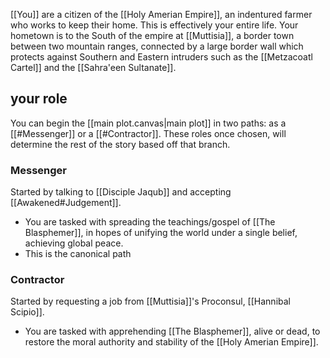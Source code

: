 
[[You]] are a citizen of the [[Holy Amerian Empire]], an indentured farmer who works to keep their home. This is effectively your entire life. 
Your hometown is to the South of the empire at [[Muttisia]], a border town between two mountain ranges, connected by a large border wall which protects against Southern and Eastern intruders such as the [[Metzacoatl Cartel]] and the [[Sahra'een Sultanate]].
## your role
You can begin the [[main plot.canvas|main plot]] in two paths: as a [[#Messenger]] or a [[#Contractor]]. These roles once chosen, will determine the rest of the story based off that branch.
### Messenger
Started by talking to [[Disciple Jaqub]] and accepting [[Awakened#Judgement]].
- You are tasked with spreading the teachings/gospel of [[The Blasphemer]], in hopes of unifying the world under a single belief, achieving global peace.
- This is the canonical path
### Contractor
Started by requesting a job from [[Muttisia]]'s Proconsul, [[Hannibal Scipio]].
- You are tasked with apprehending [[The Blasphemer]], alive or dead, to restore the moral authority and stability of the [[Holy Amerian Empire]].